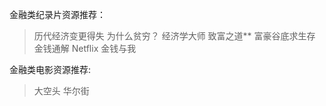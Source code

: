 金融类纪录片资源推荐：

> 历代经济变更得失
> 为什么贫穷？
> 经济学大师
> 致富之道**
> 富豪谷底求生存
> 金钱通解 Netflix
> 金钱与我 


金融类电影资源推荐:
>大空头
>华尔街



